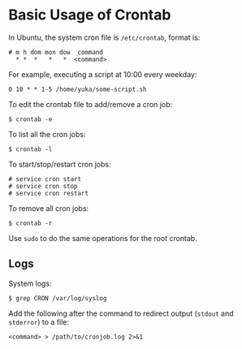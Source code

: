 # Basic Usage of Crontab

In Ubuntu, the system cron file is `/etc/crontab`, format is:

```
# m h dom mon dow  command
  * *  *   *   *  <command>
```
For example, executing a script at 10:00 every weekday:

```
0 10 * * 1-5 /home/yuka/some-script.sh
```

To edit the crontab file to add/remove a cron job:

```console
$ crontab -e
```

To list all the cron jobs:

```console
$ crontab -l
```

To start/stop/restart cron jobs:

```console
# service cron start
# service cron stop
# service cron restart
```

To remove all cron jobs:

```console
$ crontab -r
```

Use `sudo` to do the same operations for the root crontab.

## Logs

System logs:

```console
$ grep CRON /var/log/syslog
```

Add the following after the command to redirect output (`stdout` and `stderror`) to a file:

```
<command> > /path/to/cronjob.log 2>&1
```
